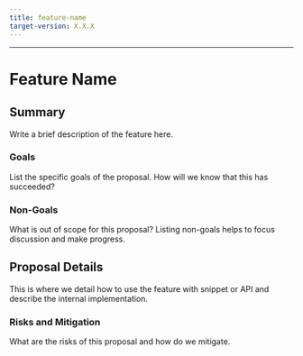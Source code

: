 ```yaml
---
title: feature-name
target-version: X.X.X
---
```

---

# Feature Name

## Summary

Write a brief description of the feature here.

### Goals

List the specific goals of the proposal. How will we know that this has
succeeded?

### Non-Goals

What is out of scope for this proposal? Listing non-goals helps to focus
discussion and make progress.

## Proposal Details

This is where we detail how to use the feature with snippet or API and describe
the internal implementation.

### Risks and Mitigation

What are the risks of this proposal and how do we mitigate.
